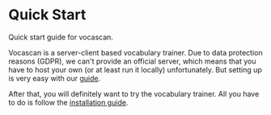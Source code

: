 # Quick Start

Quick start guide for vocascan.

Vocascan is a server-client based vocabulary trainer. Due to data protection reasons (GDPR), we can't provide an
official server, which means that you have to host your own (or at least run it locally) unfortunately. But setting up
is very easy with our [guide](vocascan-server/installation/installation.md).

After that, you will definitely want to try the vocabulary trainer. All you have to do is follow the
[installation guide](vocascan-desktop/installation.md).
